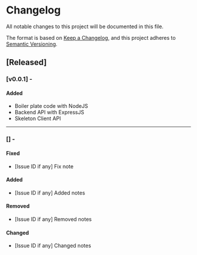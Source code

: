 # Changelog

All notable changes to this project will be documented in this file.

The format is based on [Keep a Changelog](https://keepachangelog.com/en/1.0.0/),
and this project adheres to [Semantic Versioning](https://semver.org/spec/v2.0.0.html).

## [Released]

### [v0.0.1] - <yyyy-mm-dd>

#### Added

- Boiler plate code with NodeJS
- Backend API with ExpressJS
- Skeleton Client API

---

### [<version>] - <yyyy-mm-dd>

#### Fixed

- [Issue ID if any] Fix note

#### Added

- [Issue ID if any] Added notes

#### Removed

- [Issue ID if any] Removed notes

#### Changed

- [Issue ID if any] Changed notes
